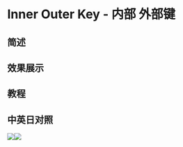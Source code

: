 # Inner Outer Key - 内部 外部键

## 简述

## 效果展示

## 教程

## 中英日对照

![](https://mir.yuelili.com/wp-content/uploads/user/AE/effects/AE-Effects-Keying-Inner/Outer_Key.png)![](https://mir.yuelili.com/wp-content/uploads/user/AE/effects/AE-Effects-Keying-Inner/Outer_Key_cn.png)
